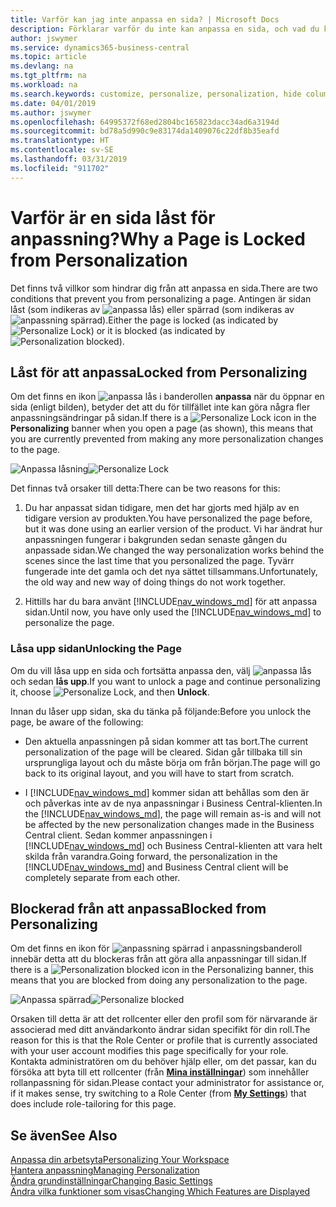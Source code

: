 ```yaml
---
title: Varför kan jag inte anpassa en sida? | Microsoft Docs
description: Förklarar varför du inte kan anpassa en sida, och vad du kan göra om du vill låsa upp den för att anpassa den.
author: jswymer
ms.service: dynamics365-business-central
ms.topic: article
ms.devlang: na
ms.tgt_pltfrm: na
ms.workload: na
ms.search.keywords: customize, personalize, personalization, hide columns, remove fields, move fields
ms.date: 04/01/2019
ms.author: jswymer
ms.openlocfilehash: 64995372f68ed2804bc165823dacc34ad6a3194d
ms.sourcegitcommit: bd78a5d990c9e83174da1409076c22df8b35eafd
ms.translationtype: HT
ms.contentlocale: sv-SE
ms.lasthandoff: 03/31/2019
ms.locfileid: "911702"
---
```

# <a name="why-a-page-is-locked-from-personalization"></a><span data-ttu-id="3eb1e-103">Varför är en sida låst för anpassning?</span><span class="sxs-lookup"><span data-stu-id="3eb1e-103">Why a Page is Locked from Personalization</span></span>

<span data-ttu-id="3eb1e-104">Det finns två villkor som hindrar dig från att anpassa en sida.</span><span class="sxs-lookup"><span data-stu-id="3eb1e-104">There are two conditions that prevent you from personalizing a page.</span></span> <span data-ttu-id="3eb1e-105">Antingen är sidan låst (som indikeras av ![anpassa lås](media/personalization-lock-icon.png "anpassa lås")) eller spärrad (som indikeras av ![anpassning spärrad](media/personalization-blocked-icon.png "anpassning spärrad")).</span><span class="sxs-lookup"><span data-stu-id="3eb1e-105">Either the page is locked (as indicated by ![Personalize Lock](media/personalization-lock-icon.png "Personalize lock")) or it is blocked (as indicated by ![Personalization blocked](media/personalization-blocked-icon.png "Personalization blocked")).</span></span>

## <a name="locked-from-personalizing"></a><span data-ttu-id="3eb1e-106">Låst för att anpassa</span><span class="sxs-lookup"><span data-stu-id="3eb1e-106">Locked from Personalizing</span></span>

<span data-ttu-id="3eb1e-107">Om det finns en ikon ![anpassa lås](media/personalization-lock-icon.png "anpassa lås") i banderollen **anpassa** när du öppnar en sida (enligt bilden), betyder det att du för tillfället inte kan göra några fler anpassningsändringar på sidan.</span><span class="sxs-lookup"><span data-stu-id="3eb1e-107">If there is a ![Personalize Lock](media/personalization-lock-icon.png "Personalize lock") icon in the **Personalizing** banner when you open a page (as shown), this means that you are currently prevented from making any more personalization changes to the page.</span></span>

<span data-ttu-id="3eb1e-108">![Anpassa låsning](media/personalization-locked.png "Anpassa låsning")</span><span class="sxs-lookup"><span data-stu-id="3eb1e-108">![Personalize Lock](media/personalization-locked.png "Personalize lock")</span></span>


<!-- This is because we changed the way personalization works behind the scenes since the last time that you personalized the page. Unfortunately, the old way and new of doing things do not work together.

The page currently includes the last personalization changes that you made. If you want to continue personalizing the page, then you can choose the lock icon and then **Unlock**. Just be aware that if you choose to unlock the page, the current personalization of the page will be cleared, and you will have to start from scratch.
-->

<span data-ttu-id="3eb1e-109">Det finnas två orsaker till detta:</span><span class="sxs-lookup"><span data-stu-id="3eb1e-109">There can be two reasons for this:</span></span>

1. <span data-ttu-id="3eb1e-110">Du har anpassat sidan tidigare, men det har gjorts med hjälp av en tidigare version av produkten.</span><span class="sxs-lookup"><span data-stu-id="3eb1e-110">You have personalized the page before, but it was done using an earlier version of the product.</span></span> <span data-ttu-id="3eb1e-111">Vi har ändrat hur anpassningen fungerar i bakgrunden sedan senaste gången du anpassade sidan.</span><span class="sxs-lookup"><span data-stu-id="3eb1e-111">We changed the way personalization works behind the scenes since the last time that you personalized the page.</span></span> <span data-ttu-id="3eb1e-112">Tyvärr fungerade inte det gamla och det nya sättet tillsammans.</span><span class="sxs-lookup"><span data-stu-id="3eb1e-112">Unfortunately, the old way and new way of doing things do not work together.</span></span>

2. <span data-ttu-id="3eb1e-113">Hittills har du bara använt [!INCLUDE[nav_windows_md](includes/nav_windows_md.md)] för att anpassa sidan.</span><span class="sxs-lookup"><span data-stu-id="3eb1e-113">Until now, you have only used the [!INCLUDE[nav_windows_md](includes/nav_windows_md.md)] to personalize the page.</span></span>

### <a name="unlocking-the-page"></a><span data-ttu-id="3eb1e-114">Låsa upp sidan</span><span class="sxs-lookup"><span data-stu-id="3eb1e-114">Unlocking the Page</span></span>

<span data-ttu-id="3eb1e-115">Om du vill låsa upp en sida och fortsätta anpassa den, välj ![anpassa lås](media/personalization-lock-icon.png "anpassa lås") och sedan **lås upp**.</span><span class="sxs-lookup"><span data-stu-id="3eb1e-115">If you want to unlock a page and continue personalizing it, choose ![Personalize Lock](media/personalization-lock-icon.png "Personalize lock"), and then **Unlock**.</span></span>  

<span data-ttu-id="3eb1e-116">Innan du låser upp sidan, ska du tänka på följande:</span><span class="sxs-lookup"><span data-stu-id="3eb1e-116">Before you unlock the page, be aware of the following:</span></span>

- <span data-ttu-id="3eb1e-117">Den aktuella anpassningen på sidan kommer att tas bort.</span><span class="sxs-lookup"><span data-stu-id="3eb1e-117">The current personalization of the page will be cleared.</span></span> <span data-ttu-id="3eb1e-118">Sidan går tillbaka till sin ursprungliga layout och du måste börja om från början.</span><span class="sxs-lookup"><span data-stu-id="3eb1e-118">The page will go back to its original layout, and you will have to start from scratch.</span></span>

- <span data-ttu-id="3eb1e-119">I [!INCLUDE[nav_windows_md](includes/nav_windows_md.md)] kommer sidan att behållas som den är och påverkas inte av de nya anpassningar i Business Central-klienten.</span><span class="sxs-lookup"><span data-stu-id="3eb1e-119">In the [!INCLUDE[nav_windows_md](includes/nav_windows_md.md)], the page will remain as-is and will not be affected by the new personalization changes made in the Business Central client.</span></span> <span data-ttu-id="3eb1e-120">Sedan kommer anpassningen i [!INCLUDE[nav_windows_md](includes/nav_windows_md.md)] och Business Central-klienten att vara helt skilda från varandra.</span><span class="sxs-lookup"><span data-stu-id="3eb1e-120">Going forward, the personalization in the [!INCLUDE[nav_windows_md](includes/nav_windows_md.md)] and Business Central client will be completely separate from each other.</span></span>

## <a name="blocked-from-personalizing"></a><span data-ttu-id="3eb1e-121">Blockerad från att anpassa</span><span class="sxs-lookup"><span data-stu-id="3eb1e-121">Blocked from Personalizing</span></span>

<span data-ttu-id="3eb1e-122">Om det finns en ikon för ![anpassning spärrad](media/personalization-blocked-icon.png "anpassning spärrad") i anpassningsbanderoll innebär detta att du blockeras från att göra alla anpassningar till sidan.</span><span class="sxs-lookup"><span data-stu-id="3eb1e-122">If there is a ![Personalization blocked](media/personalization-blocked-icon.png "Personalization blocked") icon in the Personalizing banner, this means that you are blocked from doing any personalization to the page.</span></span>

<span data-ttu-id="3eb1e-123">![Anpassa spärrad](media/personalization-blocked.png "Anpassa spärrad")</span><span class="sxs-lookup"><span data-stu-id="3eb1e-123">![Personalize blocked](media/personalization-blocked.png "Personalize lock")</span></span>

<span data-ttu-id="3eb1e-124">Orsaken till detta är att det rollcenter eller den profil som för närvarande är associerad med ditt användarkonto ändrar sidan specifikt för din roll.</span><span class="sxs-lookup"><span data-stu-id="3eb1e-124">The reason for this is that the Role Center or profile that is currently associated with your user account modifies this page specifically for your role.</span></span> <span data-ttu-id="3eb1e-125">Kontakta administratören om du behöver hjälp eller, om det passar, kan du försöka att byta till ett rollcenter (från [**Mina inställningar**](https://businesscentral.dynamics.com?page=9176 "gå direkt till sidan användare inställningar i Business Central")) som innehåller rollanpassning för sidan.</span><span class="sxs-lookup"><span data-stu-id="3eb1e-125">Please contact your administrator for assistance or, if it makes sense, try switching to a Role Center (from  [**My Settings**](https://businesscentral.dynamics.com?page=9176 "Go directly to your user settings page in Business Central")) that does include role-tailoring for this page.</span></span>

## <a name="see-also"></a><span data-ttu-id="3eb1e-126">Se även</span><span class="sxs-lookup"><span data-stu-id="3eb1e-126">See Also</span></span>
[<span data-ttu-id="3eb1e-127">Anpassa din arbetsyta</span><span class="sxs-lookup"><span data-stu-id="3eb1e-127">Personalizing Your Workspace</span></span>](ui-personalization-manage.md)  
[<span data-ttu-id="3eb1e-128">Hantera anpassning</span><span class="sxs-lookup"><span data-stu-id="3eb1e-128">Managing Personalization</span></span>](ui-personalization-manage.md)  
[<span data-ttu-id="3eb1e-129">Ändra grundinställningar</span><span class="sxs-lookup"><span data-stu-id="3eb1e-129">Changing Basic Settings</span></span>](ui-change-basic-settings.md)  
[<span data-ttu-id="3eb1e-130">Ändra vilka funktioner som visas</span><span class="sxs-lookup"><span data-stu-id="3eb1e-130">Changing Which Features are Displayed</span></span>](ui-experiences.md)  
